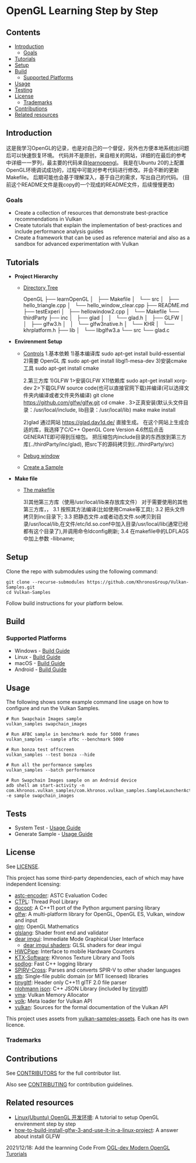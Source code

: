 <!--
- Copyright (c) 2019-2020, Yesir-Lincoln and Contributors
-
- SPDX-License-Identifier: Apache-2.0
-
- Licensed under the Apache License, Version 2.0 the "License";
- you may not use this file except in compliance with the License.
- You may obtain a copy of the License at
-
-     http://www.apache.org/licenses/LICENSE-2.0
-
- Unless required by applicable law or agreed to in writing, software
- distributed under the License is distributed on an "AS IS" BASIS,
- WITHOUT WARRANTIES OR CONDITIONS OF ANY KIND, either express or implied.
- See the License for the specific language governing permissions and
- limitations under the License.
-
-->

# OpenGL Learning Step by Step <!-- omit in toc -->

## Contents <!-- omit in toc -->

- [Introduction](#introduction)
  - [Goals](#goals)
- [Tutorials](#tutorials)
- [Setup](#setup)
- [Build](#build)
  - [Supported Platforms](#supported-platforms)
- [Usage](#usage)
- [Testing](#tests)
- [License](#license)
  - [Trademarks](#trademarks)
- [Contributions](#contributions)
- [Related resources](#related-resources)

## Introduction

这是我学习OpenGL的记录，也是对自己的一个督促，另外也方便本地系统出问题后可以快速恢复环境。
代码并不是原创，来自相关的网站，详细的在最后的参考中详细一一罗列，最主要的代码来自[learnopengl](https://learnopengl.com)。
我是在Ubuntu 20的上配置OpenGL环境调试成功的，过程中可能对参考代码进行修改。并会不断的更新Makefile。
后期可能也会基于理解深入，基于自己的需求，写出自己的代码。
(目前这个README文件是我copy的一个现成的README文件，后续慢慢更改)

### Goals
- Create a collection of resources that demonstrate best-practice recommendations in Vulkan
- Create tutorials that explain the implementation of best-practices and include performance analysis guides
- Create a framework that can be used as reference material and also as a sandbox for advanced experimentation with Vulkan

## Tutorials
- **Project Hierarchy**

  - [Directory Tree](./docs/)
  
    OpenGL
    ├── learnOpenGL
    │   ├── Makefile
    │   └── src
    │       ├── hello_triangle.cpp
    │       └── hello_window_clear.cpp
    ├── README.md
    ├── testExperi
    │   ├── hellowindow2.cpp
    │   └── Makefile
    └── thirdParty
        ├── inc
        │   ├── glad
        │   │   └── glad.h
        │   ├── GLFW
        │   │   ├── glfw3.h
        │   │   └── glfw3native.h
        │   └── KHR
        │       └── khrplatform.h
        ├── lib
        │   └── libglfw3.a
        └── src
            └── glad.c


- **Envirenment Setup**
  - [Controls](./docs/misc.md#controls)
    1.基本依赖
    1)基本编译库
    sudo apt-get install build-essential
    2)需要 OpenGL 库
    sudo apt-get install libgl1-mesa-dev
    3)安装cmake工具
    sudo apt-get install cmake

    2.第三方库
    1)GLFW
    1>安装GLFW X11依赖库
    sudo apt-get install xorg-dev 
    2>下载GLFW source code(也可以直接官网下载)并编译(可以选择文件夹内编译或者文件夹外编译)
    git clone https://github.com/glfw/glfw.git
    cd <glfw-root-dir>
    cmake .
    3>正真安装(默认头文件目录：/usr/local/include, lib目录：/usr/local/lib)
    make
    make install

    2)glad
    通过网站 https://glad.dav1d.de/ 直接生成。
    在这个网站上生成合适的库，我选择了C/C++ OpenGL Core Version 4.6然后点击GENERATE即可得到压缩包。
    把压缩包内include目录的东西放到第三方库(../thirdParty/inc/glad), 把src下的源码拷贝到(../thirdParty/src)
  - [Debug window](./docs/misc.md#debug-window)
  - [Create a Sample](./docs/create_sample.md)
- **Make file**  
  - [The makefile](./Makefile)


    3)其他第三方库（使用/usr/local/lib来存放库文件）
    对于需要使用的其他第三方库，，
    3.1 按照其方法编译(比如使用Cmake等工具);
    3.2 把头文件拷贝到inc目录下;
    3.3 把静态文件.a或者动态文件.so拷贝到目录/usr/local/lib,在文件/etc/ld.so.conf中加入目录/usr/local/lib(通常已经都有这个目录了),并调用命令ldconfig刷新;
    3.4 在makefile中的LDFLAGS中加上参数 -llibname;


## Setup

Clone the repo with submodules using the following command:

```
git clone --recurse-submodules https://github.com/KhronosGroup/Vulkan-Samples.git
cd Vulkan-Samples
```

Follow build instructions for your platform below.

## Build

### Supported Platforms
- Windows - [Build Guide](./docs/build.md#windows "Windows Build Guide")
- Linux - [Build Guide](./docs/build.md#linux "Linux Build Guide")
- macOS - [Build Guide](./docs/build.md#macos "macOS Build Guide")
- Android - [Build Guide](./docs/build.md#android "Android Build Guide")

## Usage

The following shows some example command line usage on how to configure and run the Vulkan Samples.

```
# Run Swapchain Images sample
vulkan_samples swapchain_images

# Run AFBC sample in benchmark mode for 5000 frames
vulkan_samples --sample afbc --benchmark 5000

# Run bonza test offscreen
vulkan_samples --test bonza --hide

# Run all the performance samples
vulkan_samples --batch performance

# Run Swapchain Images sample on an Android device
adb shell am start-activity -n com.khronos.vulkan_samples/com.khronos.vulkan_samples.SampleLauncherActivity -e sample swapchain_images
```

## Tests

- System Test - [Usage Guide](docs/testing.md#system-test "System Test Guide")
- Generate Sample - [Usage Guide](docs/testing.md#generate-sample-test "Generate Sample Test Guide")


## License

See [LICENSE](LICENSE).

This project has some third-party dependencies, each of which may have independent licensing:

- [astc-encoder](https://github.com/ARM-software/astc-encoder): ASTC Evaluation Codec
- [CTPL](https://github.com/vit-vit/CTPL): Thread Pool Library
- [docopt](https://github.com/docopt/docopt.cpp): A C++11 port of the Python argument parsing library
- [glfw](https://github.com/glfw/glfw): A multi-platform library for OpenGL, OpenGL ES, Vulkan, window and input
- [glm](https://github.com/g-truc/glm): OpenGL Mathematics
- [glslang](https://github.com/KhronosGroup/glslang): Shader front end and validator
- [dear imgui](https://github.com/ocornut/imgui): Immediate Mode Graphical User Interface
  - [dear imgui shaders](https://github.com/SaschaWillems/Vulkan/tree/master/data/shaders/imgui): GLSL shaders for dear imgui
- [HWCPipe](https://github.com/ARM-software/HWCPipe): Interface to mobile Hardware Counters
- [KTX-Software](https://github.com/KhronosGroup/KTX-Software): Khronos Texture Library and Tools
- [spdlog](https://github.com/gabime/spdlog): Fast C++ logging library
- [SPIRV-Cross](https://github.com/KhronosGroup/SPIRV-Cross): Parses and converts SPIR-V to other shader languages
- [stb](https://github.com/nothings/stb): Single-file public domain (or MIT licensed) libraries
- [tinygltf](https://github.com/syoyo/tinygltf): Header only C++11 glTF 2.0 file parser
- [nlohmann json](https://github.com/nlohmann/json): C++ JSON Library (included by [tinygltf](https://github.com/syoyo/tinygltf))
- [vma](https://github.com/GPUOpen-LibrariesAndSDKs/VulkanMemoryAllocator): Vulkan Memory Allocator
- [volk](https://github.com/zeux/volk): Meta loader for Vulkan API
- [vulkan](https://github.com/KhronosGroup/Vulkan-Docs): Sources for the formal documentation of the Vulkan API

This project uses assets from [vulkan-samples-assets](https://github.com/KhronosGroup/Vulkan-Samples-Assets). Each one has its own licence.

### Trademarks

## Contributions

See [CONTRIBUTORS](CONTRIBUTORS.md) for the full contributor list.

Also see [CONTRIBUTING](CONTRIBUTING.md) for contribution guidelines.

## Related resources

- [Linux(Ubuntu) OpenGL 开发环境](https://www.cnblogs.com/psklf/p/9705688.html): A tutorial to setup OpenGL envirenment step by step
- [how-to-build-install-glfw-3-and-use-it-in-a-linux-project](https://stackoverflow.com/questions/17768008/how-to-build-install-glfw-3-and-use-it-in-a-linux-project): A answer about install GLFW

2021/12/18:
Add the learnning Code From [OGL-dev Modern OpenGL Turorials](https://ogldev.org)

